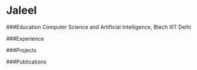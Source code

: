 # Jaleel

###Education
Computer Science and Artificial Intelligence, Btech IIIT Delhi

###Experience


###Projects


###Publications

